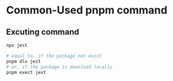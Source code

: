 # Common-Used pnpm command

## Excuting command

```sh
npx jest

# equal to, if the package not exist
pnpm dlx jest
# or, if the package is download locally
pnpm exect jest
```